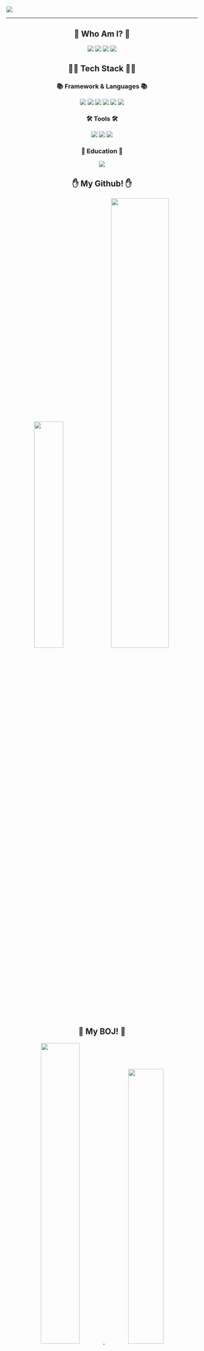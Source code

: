 <img src="https://capsule-render.vercel.app/api?type=waving&color=FFC676&height=200&section=header&text=Suyeon&nbsp;Github!&fontColor=FFFFFF&fontSize=90" />
<hr/>
<div align = 'center'>
<H2>🙂 Who Am I? 🙂</H2>
<a href="https://s-mile-y.tistory.com/" target="_blank"><img src="https://img.shields.io/badge/Tistory-000000?style=flat&logo=Tistory&logoColor=white"/></a>
<a href="https://instagram.com/s_mile_y?igshid=YmMyMTA2M2Y=" target="_blank"><img src="https://img.shields.io/badge/Instagram-E4405F?style=flat&logo=Instagram&logoColor=white"/></a>
<a href="mailto:soocy0718@gmail.com"><img src="https://img.shields.io/badge/Gmail-EA4335?style=flat&logo=Gmail&logoColor=white&link=mailto:soocy0718@gmail.com"/></a>
<a href="https://hits.seeyoufarm.com"><img src="https://hits.seeyoufarm.com/api/count/incr/badge.svg?url=https%3A%2F%2Fgithub.com%2Fsoocy0718&count_bg=%23FFB660&title_bg=%23A08226&icon=&icon_color=%23E7E7E7&title=hits&edge_flat=false"/></a>  
</div>
<div align = 'center'>
<H2>👩‍💻 Tech Stack 👩‍💻</H2>
<h3>📚 Framework & Languages 📚</h3>
<img src="https://img.shields.io/badge/Django-092E20?style=flat-square&logo=Django&logoColor=white"/>
<img src="https://img.shields.io/badge/Python-3776AB?style=flat-square&logo=Python&logoColor=white"/>
<img src="https://img.shields.io/badge/JavaScript-F7DF1E?style=flat-square&logo=JavaScript&logoColor=white"/>
<img src="https://img.shields.io/badge/CSS-1572B6?style=flat-square&logo=CSS3&logoColor=white"/>
<img src="https://img.shields.io/badge/HTML-E34F26?style=flat-square&logo=HTML5&logoColor=white"/>
<img src="https://img.shields.io/badge/JAVA-007396?style=flat-square&logo=Java&logoColor=white"/>
<h3>🛠 Tools 🛠</h3>
<img src="https://img.shields.io/badge/Visual Studio Code-007ACC?style=plastic&logo=Visual Studio Code&logoColor=white"/>
<img src="https://img.shields.io/badge/IntelliJ IDEA-000000?style=plastic&logo=IntelliJ IDEA&logoColor=white"/>
<img src="https://img.shields.io/badge/GitHub-181717?style=plastic&logo=GitHub&logoColor=white"/> 
<h3>📌 Education 📌</h3>
<img src="https://img.shields.io/badge/KT-AIVLE SCHOOL-35a6a1?style=for-the-badge&logo=&logoColor=white"/> 
</div>
<div align = 'center'>
<H2>✋ My Github! ✋</H2>
<img src="https://github-readme-stats.vercel.app/api/top-langs/?username=soocy0718&layout=compact" style = 'width:39%;'>
<img src="https://github-readme-stats.vercel.app/api?username=soocy0718&show_icons=true" style = 'width:55%;'>
</div>

<div align = 'center'>
<H2>🏅 My BOJ! 🏅</H2>
<a href="https://solved.ac/soocy0718"><img src="http://mazassumnida.wtf/api/v2/generate_badge?boj=soocy0718" style = 'width:45%'/>
<img src="http://mazandi.herokuapp.com/api?handle=soocy0718&theme=warm" style = 'width:43%'/>
</div>
